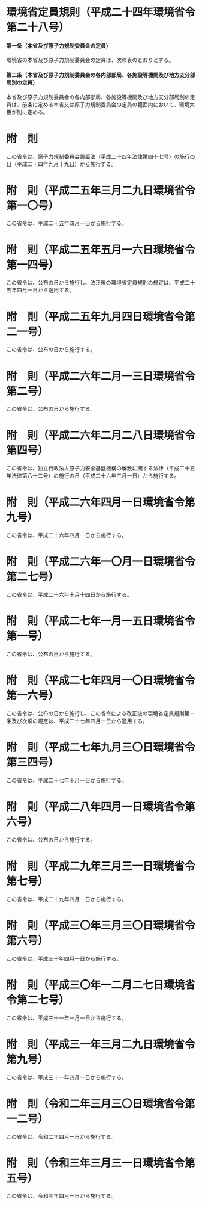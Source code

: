 # 環境省定員規則（平成二十四年環境省令第二十八号）
#### 第一条（本省及び原子力規制委員会の定員）
環境省の本省及び原子力規制委員会の定員は、次の表のとおりとする。
#### 第二条（本省及び原子力規制委員会の各内部部局、各施設等機関及び地方支分部局別の定員）
本省及び原子力規制委員会の各内部部局、各施設等機関及び地方支分部局別の定員は、前条に定める本省又は原子力規制委員会の定員の範囲内において、環境大臣が別に定める。
# 附　則
この省令は、原子力規制委員会設置法（平成二十四年法律第四十七号）の施行の日（平成二十四年九月十九日）から施行する。
# 附　則（平成二五年三月二九日環境省令第一〇号）
この省令は、平成二十五年四月一日から施行する。
# 附　則（平成二五年五月一六日環境省令第一四号）
この省令は、公布の日から施行し、改正後の環境省定員規則の規定は、平成二十五年四月一日から適用する。
# 附　則（平成二五年九月四日環境省令第二一号）
この省令は、公布の日から施行する。
# 附　則（平成二六年二月一三日環境省令第二号）
この省令は、公布の日から施行する。
# 附　則（平成二六年二月二八日環境省令第四号）
この省令は、独立行政法人原子力安全基盤機構の解散に関する法律（平成二十五年法律第八十二号）の施行の日（平成二十六年三月一日）から施行する。
# 附　則（平成二六年四月一日環境省令第九号）
この省令は、平成二十六年四月一日から施行する。
# 附　則（平成二六年一〇月一日環境省令第二七号）
この省令は、平成二十六年十月十四日から施行する。
# 附　則（平成二七年一月一五日環境省令第一号）
この省令は、公布の日から施行する。
# 附　則（平成二七年四月一〇日環境省令第一六号）
この省令は、公布の日から施行し、この省令による改正後の環境省定員規則第一条及び次項の規定は、平成二十七年四月一日から適用する。
# 附　則（平成二七年九月三〇日環境省令第三四号）
この省令は、平成二十七年十月一日から施行する。
# 附　則（平成二八年四月一日環境省令第六号）
この省令は、公布の日から施行する。
# 附　則（平成二九年三月三一日環境省令第七号）
この省令は、平成二十九年四月一日から施行する。
# 附　則（平成三〇年三月三〇日環境省令第六号）
この省令は、平成三十年四月一日から施行する。
# 附　則（平成三〇年一二月二七日環境省令第二七号）
この省令は、平成三十一年一月一日から施行する。
# 附　則（平成三一年三月二九日環境省令第九号）
この省令は、平成三十一年四月一日から施行する。
# 附　則（令和二年三月三〇日環境省令第一二号）
この省令は、令和二年四月一日から施行する。
# 附　則（令和三年三月三一日環境省令第五号）
この省令は、令和三年四月一日から施行する。
